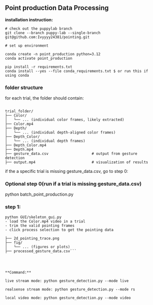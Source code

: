
## Point production Data Processing
**installation instruction:**

```
# check out the puppylab branch
git clone --branch puppy-lab --single-branch git@github.com:Ivyyyy24381/pointing.git

# set up environment

conda create -n point_production python=3.12
conda activate point_production

pip install -r requirements.txt
conda install --yes --file conda_requirements.txt $ or run this if using conda
```

### folder structure
for each trial, the folder should contain:
```

trial_folder/
├── Color/
│   └── ... (individual color frames, likely extracted)
├── Color.mp4
├── Depth/
│   └── ... (individual depth-aligned color frames)
├── Depth_Color/
│   └── ... (individual depth frames)
├── Depth_Color.mp4
├── Depth.mp4
├── gesture_data.csv                    # output from gesture detection
├── output.mp4                          # visualization of results

```

if the a specific trial is missing gesture_data.csv, go to step 0:
### Optional step 0(run if a trial is missing gesture_data.csv)
python batch_point_production.py

### step 1: 
```
python GUI/skeleton_gui.py
- load the Color.mp4 video in a trial
- trim the valid pointing frames
- click process selection to get the pointing data
```

```Output:
├── 2d_pointing_trace.png
├── fig/
│   └── ... (figures or plots)
├── processed_gesture_data.csv```




**Command:**

live stream mode: python gesture_detection.py --mode live

realsense stream mode: python gesture_detection.py --mode rs

local video mode: python gesture_detection.py --mode video


